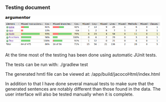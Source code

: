 ### Testing document

![](/docs/images/jacoco.png)

At the time most of the testing has been done using automatic JUnit tests.

The tests can be run with:
    ./gradlew test

The generated hmtl file can be viewed at:
    /app/build/jacocoHtml/index.html

In addition to that I have done several manual tests to make sure that the generated sentences are notably different than those found in the data.
The user interface will also be tested manually when it is complete.